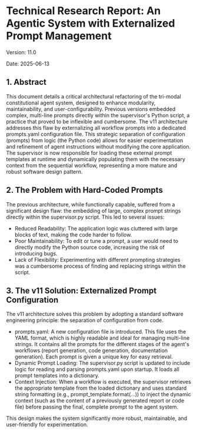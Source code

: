 # **Technical Research Report: An Agentic System with Externalized Prompt Management**

Version: 11.0

Date: 2025-06-13

## **1\. Abstract**

This document details a critical architectural refactoring of the tri-modal constitutional agent system, designed to enhance modularity, maintainability, and user-configurability. Previous versions embedded complex, multi-line prompts directly within the supervisor's Python script, a practice that proved to be inflexible and cumbersome. The v11 architecture addresses this flaw by externalizing all workflow prompts into a dedicated prompts.yaml configuration file. This strategic separation of configuration (prompts) from logic (the Python code) allows for easier experimentation and refinement of agent instructions without modifying the core application. The supervisor is now responsible for loading these external prompt templates at runtime and dynamically populating them with the necessary context from the sequential workflow, representing a more mature and robust software design pattern.

## **2\. The Problem with Hard-Coded Prompts**

The previous architecture, while functionally capable, suffered from a significant design flaw: the embedding of large, complex prompt strings directly within the supervisor.py script. This led to several issues:

* Reduced Readability: The application logic was cluttered with large blocks of text, making the code harder to follow.  
* Poor Maintainability: To edit or tune a prompt, a user would need to directly modify the Python source code, increasing the risk of introducing bugs.  
* Lack of Flexibility: Experimenting with different prompting strategies was a cumbersome process of finding and replacing strings within the script.

## **3\. The v11 Solution: Externalized Prompt Configuration**

The v11 architecture solves this problem by adopting a standard software engineering principle: the separation of configuration from code.

* prompts.yaml: A new configuration file is introduced. This file uses the YAML format, which is highly readable and ideal for managing multi-line strings. It contains all the prompts for the different stages of the agent's workflows (report generation, code generation, documentation generation). Each prompt is given a unique key for easy retrieval.  
* Dynamic Prompt Loading: The supervisor.py script is updated to include logic for reading and parsing prompts.yaml upon startup. It loads all prompt templates into a dictionary.  
* Context Injection: When a workflow is executed, the supervisor retrieves the appropriate template from the loaded dictionary and uses standard string formatting (e.g., prompt\_template.format(...)) to inject the dynamic context (such as the content of a previously generated report or code file) before passing the final, complete prompt to the agent system.

This design makes the system significantly more robust, maintainable, and user-friendly for experimentation.

